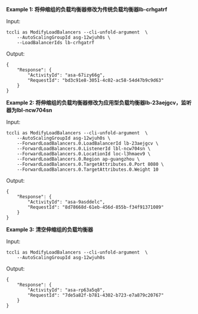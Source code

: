 **Example 1: 将伸缩组的负载均衡器修改为传统负载均衡器lb-crhgatrf**



Input: 

```
tccli as ModifyLoadBalancers --cli-unfold-argument  \
    --AutoScalingGroupId asg-12wjuh0s \
    --LoadBalancerIds lb-crhgatrf
```

Output: 
```
{
    "Response": {
        "ActivityId": "asa-67izy66g",
        "RequestId": "bd3c91e8-3051-4c02-ac58-54d47b9c9d63"
    }
}
```

**Example 2: 将伸缩组的负载均衡器修改为应用型负载均衡器lb-23aejgcv，监听器为lbl-ncw704sn**



Input: 

```
tccli as ModifyLoadBalancers --cli-unfold-argument  \
    --AutoScalingGroupId asg-12wjuh0s \
    --ForwardLoadBalancers.0.LoadBalancerId lb-23aejgcv \
    --ForwardLoadBalancers.0.ListenerId lbl-ncw704sn \
    --ForwardLoadBalancers.0.LocationId loc-l3hmaev9 \
    --ForwardLoadBalancers.0.Region ap-guangzhou \
    --ForwardLoadBalancers.0.TargetAttributes.0.Port 8080 \
    --ForwardLoadBalancers.0.TargetAttributes.0.Weight 10
```

Output: 
```
{
    "Response": {
        "ActivityId": "asa-9asddelc",
        "RequestId": "8d78668d-61eb-456d-855b-f34f91371089"
    }
}
```

**Example 3: 清空伸缩组的负载均衡器**



Input: 

```
tccli as ModifyLoadBalancers --cli-unfold-argument  \
    --AutoScalingGroupId asg-12wjuh0s
```

Output: 
```
{
    "Response": {
        "ActivityId": "asa-rp63a5q8",
        "RequestId": "7de5a82f-b781-4302-b723-e7a879c20767"
    }
}
```

